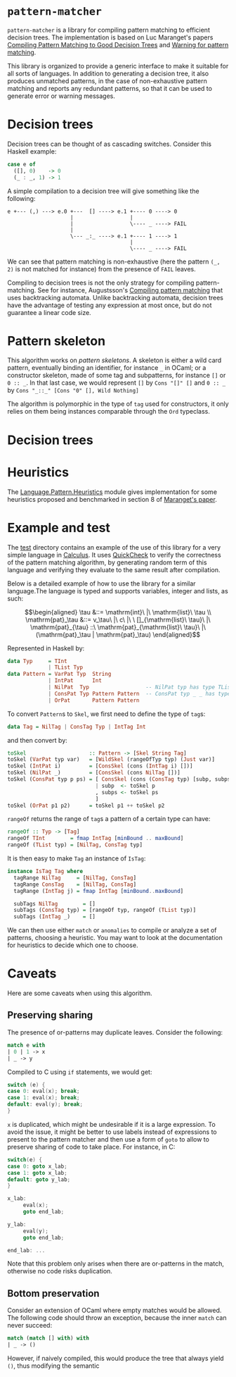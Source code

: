 # `pattern-matcher`

`pattern-matcher` is a library for compiling pattern matching to
efficient decision trees. The implementation is based on Luc
Maranget's papers [Compiling Pattern Matching to Good Decision
Trees][paper] and [Warning for pattern matching][warn-paper].

This library is organized to provide a generic interface to make it
suitable for all sorts of languages. In addition to generating a
decision tree, it also produces unmatched patterns, in the case of
non-exhaustive pattern matching and reports any redundant patterns, so
that it can be used to generate error or warning messages.

# Decision trees

Decision trees can be thought of as cascading switches. Consider this
Haskell example:
```haskell
case e of
  ([], 0)    -> 0
  (_ : _, 1) -> 1
```

A simple compilation to a decision tree will give something like the following:
```
e +--- (,) ---> e.0 +---  [] ----> e.1 +---- 0 ----> 0
	                |                  |
					|				   \---- _ ----> FAIL
					|
					\--- _:_ ----> e.1 +---- 1 ----> 1
					                   |
									   \---- _ ----> FAIL
```

We can see that pattern matching is non-exhaustive (here the pattern
`(_, 2)` is not matched for instance) from the presence of `FAIL`
leaves.

Compiling to decision trees is not the only strategy for compiling
pattern-matching. See for instance, Augustsson's [Compiling pattern
matching](https://dl.acm.org/citation.cfm?id=5303) that uses
backtracking automata. Unlike backtracking automata, decision trees
have the advantage of testing any expression at most once, but do not
guarantee a linear code size.

# Pattern skeleton

This algorithm works on *pattern skeletons*. A skeleton is either a
wild card pattern, eventually binding an identifier, for instance `_`
in OCaml; or a constructor skeleton, made of some tag and subpatterns,
for instance `[]` or `0 :: _`. In that last case, we would represent
`[]` by `Cons "[]" []` and `0 :: _` by `Cons "_::_" [Cons "0" [], Wild
Nothing]`

The algorithm is polymorphic in the type of `tag` used for
constructors, it only relies on them being instances comparable
through the `Ord` typeclass.

# Decision trees

# Heuristics

The [Language.Pattern.Heuristics][heuristics] module gives
implementation for some heuristics proposed and benchmarked in section
8 of [Maranget's paper][paper].

# Example and test

The [test](test/) directory contains an example of the use of this
library for a very simple language in [Calculus][calculus]. It uses
[QuickCheck](http://hackage.haskell.org/package/QuickCheck) to verify
the correctness of the pattern matching algorithm, by generating
random term of this language and verifying they evaluate to the same
result after compilation.

Below is a detailed example of how to use the library for a similar
language.The language is typed and supports variables, integer and
lists, as such:
```math
\begin{aligned}
\tau &::= \mathrm{int}\ |\ \mathrm{list}\ \tau \\
\mathrm{pat}_\tau &::= v_\tau\ |\ c\ |\ \ []_{\mathrm{list}\ \tau}\ |\
\mathrm{pat}_{\tau} ::\ \mathrm{pat}_{\mathrm{list}\ \tau}\ |\
(\mathrm{pat}_\tau | \mathrm{pat}_\tau)
\end{aligned}
```

Represented in Haskell by:

```haskell
data Typ     = TInt
             | TList Typ
data Pattern = VarPat Typ  String
             | IntPat      Int
             | NilPat  Typ                  -- NilPat typ has type TList typ
             | ConsPat Typ Pattern Pattern  -- ConsPat typ _ _ has type TList typ
             | OrPat       Pattern Pattern
```

To convert `Pattern`s to `Skel`, we first need to define the type of `tag`s:
```haskell
data Tag = NilTag | ConsTag Typ | IntTag Int
```

and then convert by:
```haskell
toSkel                    :: Pattern -> [Skel String Tag]
toSkel (VarPat typ var)   = [WildSkel (rangeOfTyp typ) (Just var)]
toSkel (IntPat i)         = [ConsSkel (cons (IntTag i) [])]
toSkel (NilPat _)         = [ConsSkel (cons NilTag [])]
toSkel (ConsPat typ p ps) = [ ConsSkel (cons (ConsTag typ) [subp, subps])
                            | subp  <- toSkel p
                            , subps <- toSkel ps
                            ]
toSkel (OrPat p1 p2)      = toSkel p1 ++ toSkel p2
```

`rangeOf` returns the range of `tag`s a pattern of a certain type can
have:
```haskell
rangeOf :: Typ -> [Tag]
rangeOf TInt        = fmap IntTag [minBound .. maxBound]
rangeOf (TList typ) = [NilTag, ConsTag typ]
```

It is then easy to make `Tag` an instance of `IsTag`:
```haskell
instance IsTag Tag where
  tagRange NilTag     = [NilTag, ConsTag]
  tagRange ConsTag    = [NilTag, ConsTag]
  tagRange (IntTag j) = fmap IntTag [minBound..maxBound]

  subTags NilTag        = []
  subTags (ConsTag typ) = [rangeOf typ, rangeOf (TList typ)]
  subTags (IntTag _)    = []
```

We can then use either `match` or `anomalies` to compile or analyze a
set of patterns, choosing a heuristic. You may want to look at the
documentation for heuristics to decide which one to choose.

# Caveats

Here are some caveats when using this algorithm.

## Preserving sharing

The presence of or-patterns may duplicate leaves. Consider the
following:

```ocaml
match e with
| 0 | 1 -> x
| _ -> y
```

Compiled to C using `if` statements, we would get:
```c
switch (e) {
case 0: eval(x); break;
case 1: eval(x); break;
default: eval(y); break;
}
```

`x` is duplicated, which might be undesirable if it is a large
expression. To avoid the issue, it might be better to use labels
instead of expressions to present to the pattern matcher and then use
a form of `goto` to allow to preserve sharing of code to take
place. For instance, in C:

```c
switch(e) {
case 0: goto x_lab;
case 1: goto x_lab;
default: goto y_lab;
}

x_lab:
     eval(x);
     goto end_lab;

y_lab:
     eval(y);
     goto end_lab;

end_lab: ...
```

Note that this problem only arises when there are or-patterns in the
match, otherwise no code risks duplication.

## Bottom preservation

Consider an extension of OCaml where empty matches would be
allowed. The following code should throw an exception, because the
inner `match` can never succeed:

```ocaml
match (match [] with) with
| _ -> ()
```

However, if naively compiled, this would produce the tree that always
yield `()`, thus modifying the semantic

[test-dir]: test/
[calculus]: test/Calculus.hs
[paper]: http://moscova.inria.fr/~maranget/papers/ml05e-maranget.pdf
[warn-paper]: http://www.journals.cambridge.org/abstract_S0956796807006223
[matcher]: src/Language/Pattern/Matcher.hs
[heuristics]: src/Language/Pattern/Heuristics.hs
